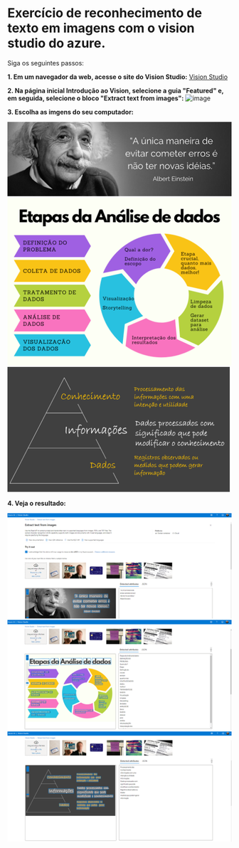# Exercício de reconhecimento de texto em imagens com o vision studio do azure.

Siga os seguintes passos:

**1. Em um navegador da web, acesse o site do Vision Studio:**
    [Vision Studio](https://portal.vision.cognitive.azure.com/)


**2. Na página inicial Introdução ao Vision, selecione a guia "Featured" e, em seguida, selecione o bloco "Extract text from images":**
![image](https://github.com/barbarawo/vision-studio-azure/assets/162802729/a3068585-9be5-4c5b-baa6-278b2ae2974c)


**3. Escolha as imgens do seu computador:**

<img src="/inputs/einstein.png">
<img src="/inputs/etapas-da-analise-de-dados.png">
<img src="/inputs/informacao.png">


**4. Veja o resultado:**

<img src="/outputs/einstein.png">
<img src="/outputs/etapas-da-analise-de-dados.png">
<img src="/outputs/informacao.png">
